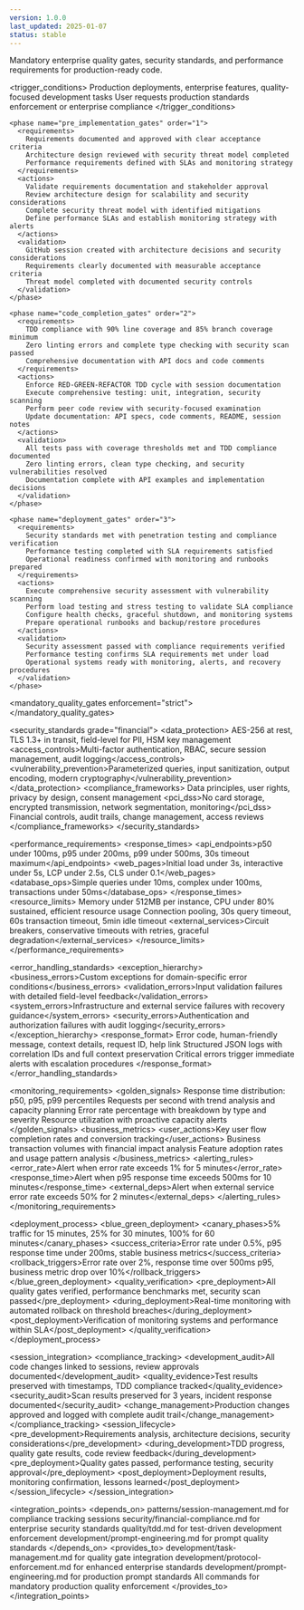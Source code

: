 ```yaml
---
version: 1.0.0
last_updated: 2025-01-07
status: stable
---
```


<module name="production_standards" category="quality">
  
  <purpose>
    Mandatory enterprise quality gates, security standards, and performance requirements for production-ready code.
  </purpose>
  
  <trigger_conditions>
    <condition type="automatic">Production deployments, enterprise features, quality-focused development tasks</condition>
    <condition type="explicit">User requests production standards enforcement or enterprise compliance</condition>
  </trigger_conditions>
  
  <implementation>
    
    <phase name="pre_implementation_gates" order="1">
      <requirements>
        Requirements documented and approved with clear acceptance criteria
        Architecture design reviewed with security threat model completed
        Performance requirements defined with SLAs and monitoring strategy
      </requirements>
      <actions>
        Validate requirements documentation and stakeholder approval
        Review architecture design for scalability and security considerations
        Complete security threat model with identified mitigations
        Define performance SLAs and establish monitoring strategy with alerts
      </actions>
      <validation>
        GitHub session created with architecture decisions and security considerations
        Requirements clearly documented with measurable acceptance criteria
        Threat model completed with documented security controls
      </validation>
    </phase>
    
    <phase name="code_completion_gates" order="2">
      <requirements>
        TDD compliance with 90% line coverage and 85% branch coverage minimum
        Zero linting errors and complete type checking with security scan passed
        Comprehensive documentation with API docs and code comments
      </requirements>
      <actions>
        Enforce RED-GREEN-REFACTOR TDD cycle with session documentation
        Execute comprehensive testing: unit, integration, security scanning
        Perform peer code review with security-focused examination
        Update documentation: API specs, code comments, README, session notes
      </actions>
      <validation>
        All tests pass with coverage thresholds met and TDD compliance documented
        Zero linting errors, clean type checking, and security vulnerabilities resolved
        Documentation complete with API examples and implementation decisions
      </validation>
    </phase>
    
    <phase name="deployment_gates" order="3">
      <requirements>
        Security standards met with penetration testing and compliance verification
        Performance testing completed with SLA requirements satisfied
        Operational readiness confirmed with monitoring and runbooks prepared
      </requirements>
      <actions>
        Execute comprehensive security assessment with vulnerability scanning
        Perform load testing and stress testing to validate SLA compliance
        Configure health checks, graceful shutdown, and monitoring systems
        Prepare operational runbooks and backup/restore procedures
      </actions>
      <validation>
        Security assessment passed with compliance requirements verified
        Performance testing confirms SLA requirements met under load
        Operational systems ready with monitoring, alerts, and recovery procedures
      </validation>
    </phase>
    
  </implementation>
  
  <mandatory_quality_gates enforcement="strict">
    <gate name="tdd_compliance" requirement="RED-GREEN-REFACTOR cycle documented with 90% line coverage, 85% branch coverage"/>
    <gate name="security_standards" requirement="Zero critical vulnerabilities, penetration test passed, threat model completed"/>
    <gate name="performance_slas" requirement="p95 response time under 200ms, load testing confirms capacity"/>
    <gate name="code_quality" requirement="Zero linting errors, complete type checking, peer review approved"/>
    <gate name="documentation" requirement="API documentation complete, code comments current, session updated"/>
    <gate name="operational_readiness" requirement="Monitoring configured, runbooks prepared, backup tested"/>
    <gate name="prompt_quality" requirement="Prompt evaluation metrics passed, testing scenarios completed, improvement documented"/>
  </mandatory_quality_gates>
  
  <security_standards grade="financial">
    <data_protection>
      <encryption>AES-256 at rest, TLS 1.3+ in transit, field-level for PII, HSM key management</encryption>
      <access_controls>Multi-factor authentication, RBAC, secure session management, audit logging</access_controls>
      <vulnerability_prevention>Parameterized queries, input sanitization, output encoding, modern cryptography</vulnerability_prevention>
    </data_protection>
    <compliance_frameworks>
      <gdpr>Data principles, user rights, privacy by design, consent management</gdpr>
      <pci_dss>No card storage, encrypted transmission, network segmentation, monitoring</pci_dss>
      <sox>Financial controls, audit trails, change management, access reviews</sox>
    </compliance_frameworks>
  </security_standards>
  
  <performance_requirements>
    <response_times>
      <api_endpoints>p50 under 100ms, p95 under 200ms, p99 under 500ms, 30s timeout maximum</api_endpoints>
      <web_pages>Initial load under 3s, interactive under 5s, LCP under 2.5s, CLS under 0.1</web_pages>
      <database_ops>Simple queries under 10ms, complex under 100ms, transactions under 50ms</database_ops>
    </response_times>
    <resource_limits>
      <compute>Memory under 512MB per instance, CPU under 80% sustained, efficient resource usage</compute>
      <database>Connection pooling, 30s query timeout, 60s transaction timeout, 5min idle timeout</database>
      <external_services>Circuit breakers, conservative timeouts with retries, graceful degradation</external_services>
    </resource_limits>
  </performance_requirements>
  
  <error_handling_standards>
    <exception_hierarchy>
      <business_errors>Custom exceptions for domain-specific error conditions</business_errors>
      <validation_errors>Input validation failures with detailed field-level feedback</validation_errors>
      <system_errors>Infrastructure and external service failures with recovery guidance</system_errors>
      <security_errors>Authentication and authorization failures with audit logging</security_errors>
    </exception_hierarchy>
    <response_format>
      <structure>Error code, human-friendly message, context details, request ID, help link</structure>
      <logging>Structured JSON logs with correlation IDs and full context preservation</logging>
      <alerting>Critical errors trigger immediate alerts with escalation procedures</alerting>
    </response_format>
  </error_handling_standards>
  
  <monitoring_requirements>
    <golden_signals>
      <latency>Response time distribution: p50, p95, p99 percentiles</latency>
      <traffic>Requests per second with trend analysis and capacity planning</traffic>
      <errors>Error rate percentage with breakdown by type and severity</errors>
      <saturation>Resource utilization with proactive capacity alerts</saturation>
    </golden_signals>
    <business_metrics>
      <user_actions>Key user flow completion rates and conversion tracking</user_actions>
      <transactions>Business transaction volumes with financial impact analysis</transactions>
      <features>Feature adoption rates and usage pattern analysis</features>
    </business_metrics>
    <alerting_rules>
      <error_rate>Alert when error rate exceeds 1% for 5 minutes</error_rate>
      <response_time>Alert when p95 response time exceeds 500ms for 10 minutes</response_time>
      <external_deps>Alert when external service error rate exceeds 50% for 2 minutes</external_deps>
    </alerting_rules>
  </monitoring_requirements>
  
  <deployment_process>
    <blue_green_deployment>
      <canary_phases>5% traffic for 15 minutes, 25% for 30 minutes, 100% for 60 minutes</canary_phases>
      <success_criteria>Error rate under 0.5%, p95 response time under 200ms, stable business metrics</success_criteria>
      <rollback_triggers>Error rate over 2%, response time over 500ms p95, business metric drop over 10%</rollback_triggers>
    </blue_green_deployment>
    <quality_verification>
      <pre_deployment>All quality gates verified, performance benchmarks met, security scan passed</pre_deployment>
      <during_deployment>Real-time monitoring with automated rollback on threshold breaches</during_deployment>
      <post_deployment>Verification of monitoring systems and performance within SLA</post_deployment>
    </quality_verification>
  </deployment_process>
  
  <session_integration>
    <compliance_tracking>
      <development_audit>All code changes linked to sessions, review approvals documented</development_audit>
      <quality_evidence>Test results preserved with timestamps, TDD compliance tracked</quality_evidence>
      <security_audit>Scan results preserved for 3 years, incident response documented</security_audit>
      <change_management>Production changes approved and logged with complete audit trail</change_management>
    </compliance_tracking>
    <session_lifecycle>
      <pre_development>Requirements analysis, architecture decisions, security considerations</pre_development>
      <during_development>TDD progress, quality gate results, code review feedback</during_development>
      <pre_deployment>Quality gates passed, performance testing, security approval</pre_deployment>
      <post_deployment>Deployment results, monitoring confirmation, lessons learned</post_deployment>
    </session_lifecycle>
  </session_integration>
  
  <integration_points>
    <depends_on>
      patterns/session-management.md for compliance tracking sessions
      security/financial-compliance.md for enterprise security standards
      quality/tdd.md for test-driven development enforcement
      development/prompt-engineering.md for prompt quality standards
    </depends_on>
    <provides_to>
      development/task-management.md for quality gate integration
      development/protocol-enforcement.md for enhanced enterprise standards
      development/prompt-engineering.md for production prompt standards
      All commands for mandatory production quality enforcement
    </provides_to>
  </integration_points>
  
</module>